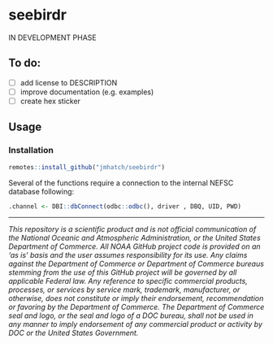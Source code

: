 # seebirdr
IN DEVELOPMENT PHASE

## To do:
- [ ] add license to DESCRIPTION
- [ ] improve documentation (e.g. examples)
- [ ] create hex sticker

## Usage

### Installation

```R
remotes::install_github("jmhatch/seebirdr")
```

Several of the functions require a connection to the internal NEFSC database following:

```R
.channel <- DBI::dbConnect(odbc::odbc(), driver , DBQ, UID, PWD)
```

***
_This repository is a scientific product and is not official communication of the National Oceanic and Atmospheric Administration, or the United States Department of Commerce. All NOAA GitHub project code is provided on an ‘as is’ basis and the user assumes responsibility for its use. Any claims against the Department of Commerce or Department of Commerce bureaus stemming from the use of this GitHub project will be governed by all applicable Federal law. Any reference to specific commercial products, processes, or services by service mark, trademark, manufacturer, or otherwise, does not constitute or imply their endorsement, recommendation or favoring by the Department of Commerce. The Department of Commerce seal and logo, or the seal and logo of a DOC bureau, shall not be used in any manner to imply endorsement of any commercial product or activity by DOC or the United States Government._
